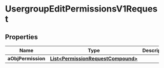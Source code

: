 

# UsergroupEditPermissionsV1Request

## Properties

Name | Type | Description | Notes
------------ | ------------- | ------------- | -------------
**aObjPermission** | [**List&lt;PermissionRequestCompound&gt;**](PermissionRequest.md) |  | 




